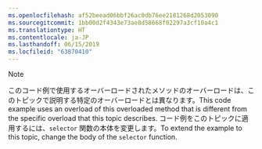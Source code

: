 ```yaml
---
ms.openlocfilehash: af52beead06bbf26ac0db76ee2181268d2053090
ms.sourcegitcommit: 1bb00d2f4343e73ae8d58668f02297a3cf10a4c1
ms.translationtype: HT
ms.contentlocale: ja-JP
ms.lasthandoff: 06/15/2019
ms.locfileid: "63870410"
---
```

> [!NOTE]
>  <span data-ttu-id="84dc3-101">このコード例で使用するオーバーロードされたメソッドのオーバーロードは、このトピックで説明する特定のオーバーロードとは異なります。</span><span class="sxs-lookup"><span data-stu-id="84dc3-101">This code example uses an overload of this overloaded method that is different from the specific overload that this topic describes.</span></span> <span data-ttu-id="84dc3-102">コード例をこのトピックに適用するには、`selector` 関数の本体を変更します。</span><span class="sxs-lookup"><span data-stu-id="84dc3-102">To extend the example to this topic, change the body of the `selector` function.</span></span>